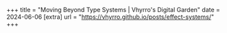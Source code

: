 +++
title = "Moving Beyond Type Systems | Vhyrro's Digital Garden"
date = 2024-06-06
[extra]
url = "https://vhyrro.github.io/posts/effect-systems/"
+++
